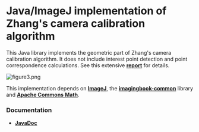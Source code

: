 # Java/ImageJ implementation of Zhang's camera calibration algorithm #

This Java library implements the geometric part of Zhang's camera calibration algorithm. 
It does not include interest point detection and point correspondence calculations.
See this extensive [**report**](https://www.researchgate.net/publication/303233579_Zhang%27s_Camera_Calibration_Algorithm_In-Depth_Tutorial_and_Implementation) for details.


![figure3.png](https://bitbucket.org/repo/ebk5Gq/images/3660179635-figure3.png)

This implementation depends on 
[**ImageJ**](https://imagej.nih.gov/ij/), 
the [**imagingbook-common**](https://bitbucket.org/imagingbook/imagingbook-public) library and 
[**Apache Commons Math**](http://commons.apache.org/proper/commons-math/).

### Documentation ###

* **[JavaDoc](http://imagingbook.bitbucket.org/javadoc/imagingbook-common)**